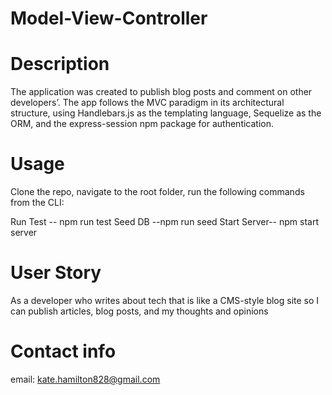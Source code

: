 # Model-View-Controller

# Description
The application was created to publish blog posts and comment on other developers’. The app follows the MVC paradigm in its architectural structure, using Handlebars.js as the templating language, Sequelize as the ORM, and the express-session npm package for authentication.

# Usage
Clone the repo, navigate to the root folder, run the following commands from the CLI:

Run Test -- npm run test
Seed DB --npm run seed
Start Server-- npm start server


# User Story
As a developer who writes about tech that is like a CMS-style blog site so I can publish articles, blog posts, and my thoughts and opinions

# Contact info 
email: kate.hamilton828@gmail.com

